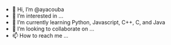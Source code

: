 - 👋 Hi, I’m @ayacouba
- 👀 I’m interested in ...
- 🌱 I’m currently learning Python, Javascript, C++, C, and Java
- 💞️ I’m looking to collaborate on ...
- 📫 How to reach me ...

<!---
ayacouba/ayacouba is a ✨ special ✨ repository because its `README.md` (this file) appears on your GitHub profile.
You can click the Preview link to take a look at your changes.
--->
